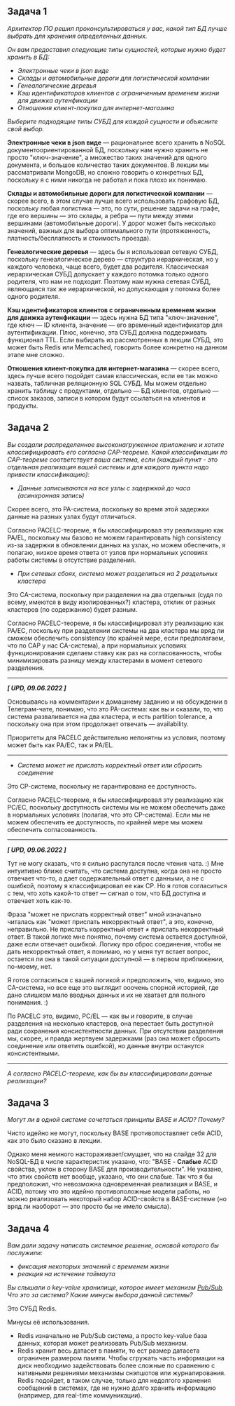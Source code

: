 ## Задача 1

_Архитектор ПО решил проконсультироваться у вас, какой тип БД 
лучше выбрать для хранения определенных данных._

_Он вам предоставил следующие типы сущностей, которые нужно будет хранить в БД:_

- _Электронные чеки в json виде_
- _Склады и автомобильные дороги для логистической компании_
- _Генеалогические деревья_
- _Кэш идентификаторов клиентов с ограниченным временем жизни для движка аутенфикации_
- _Отношения клиент-покупка для интернет-магазина_

_Выберите подходящие типы СУБД для каждой сущности и объясните свой выбор._

**Электронные чеки в json виде** —  рациональнее всего хранить в NoSQL документоориентированной БД, поскольку нам нужно хранить не просто "ключ-значение", а множество таких значений для одного документа, и большое количество таких документов. В лекции мы рассматривали MongoDB, но сложно говорить о конкретных БД, поскольку я с ними никогда не работал и пока плохо их понимаю.

**Склады и автомобильные дороги для логистической компании** — скорее всего, в этом случае лучше всего использовать графовую БД, поскольку любая логистика — это, по сути, решение задачи на графе, где его вершины — это склады, а ребра — пути между этими вершинами (автомобильные дороги). У дорог может быть несколько значений, важных для выбора оптимального пути (протяженность, платность/бесплатность и стоимость проезда).

**Генеалогические деревья** — здесь бы я использовал сетевую СУБД, поскольку генеалогическое дерево — структура иерархическая, но у каждого человека, чаще всего, будет два родителя. Классическая иерархическая СУБД допускает у каждого потомка только одного родителя, что нам не подходит. Поэтому нам нужна сетевая СУБД, являющаяся так же иерархической, но допускающая у потомка более одного родителя. 

**Кэш идентификаторов клиентов с ограниченным временем жизни для движка аутенфикации** — здесь нужна БД типа "ключ-значение", где ключ — ID клиента, значение — его временный идентификатор для аутентификации. Плюс, конечно, эта СУБД должна поддерживать функционал TTL. Если выбирать из рассмотренных в лекции СУБД, это может быть Redis или Memcached, говорить более конкретно на данном этапе мне сложно.

**Отношения клиент-покупка для интернет-магазина** — скорее всего, здесь лучше всего подойдет самая классическая, если ее так можно назвать, табличная реляционную SQL СУБД. Мы можем отдельно хранить таблицу с продуктами, отдельно — БД клиентов, отдельно — список заказов, записи в котором будут ссылаться на клиентов и продукты.


## Задача 2

_Вы создали распределенное высоконагруженное приложение и хотите классифицировать его согласно 
CAP-теореме. Какой классификации по CAP-теореме соответствует ваша система, если 
(каждый пункт - это отдельная реализация вашей системы и для каждого пункта надо привести классификацию):_

- _Данные записываются на все узлы с задержкой до часа (асинхронная запись)_

Скорее всего, это PA-система, поскольку во время этой задержки данные на разных узлах будут отличаться.

Согласно PACELC-теореме, я бы классифицировал эту реализацию как PA/EL, поскольку мы базово не можем гарантировать high consistency из-за задержки в обновлении данных на узлах, но можем обеспечить, я полагаю, низкое время ответа от узлов при нормальных условиях работы системы в отсутствие разделения. 

- _При сетевых сбоях, система может разделиться на 2 раздельных кластера_

Это CA-система, поскольку при разделении на два отдельных (судя по всему, имеются в виду изолированных?) кластера, отклик от разных кластеров (по содержанию) будет разным.

Согласно PACELC-теореме, я бы классифицировал эту реализацию как PA/EC, поскольку при разделении системы на два кластера мы вряд ли сможем обеспечить consistency (по крайней мере, если предполагаем, что по CAP у нас CA-система), а при нормальных условиях функционирования сделаем ставку как раз на согласованность, чтобы минимизировать разницу между кластерами в момент сетевого разделения.

---
**_[ UPD, 09.06.2022 ]_**

Основываясь на комментарии к домашнему заданию и на обсуждении в Телеграм-чате, понимаю, что это PA-система: как вы и сказали, то, что система разваливается на два кластера, и есть partition tolerance, а поскольку она при этом продолжает отвечать — availability. 

Приоритеты для PACELC действительно непонятны из условия, поэтому может быть как PA/EC, так и PA/EL.

---

- _Система может не прислать корректный ответ или сбросить соединение_

Это CP-система, поскольку не гарантирована ее доступность.

Согласно PACELC-теореме, я бы классифицировал эту реализацию как PC/EC, поскольку доступность системы мы не можем обеспечить даже в нормальных условиях (полагая, что это CP-система). Если мы не можем обеспечить ее доступность, по крайней мере мы можем обеспечить согласованность.

---
**_[ UPD, 09.06.2022 ]_**

Тут не могу сказать, что я сильно распутался после чтения чата. :) Мне интуитивно ближе считать, что система доступна, когда она не просто отвечает что-то, а дает содержательный ответ с данными, а не с ошибкой, поэтому я классифицировал ее как CP.
Но я готов согласиться с тем, что хоть какой-то ответ — сигнал о том, что БД доступна и отвечает хоть как-то.

Фраза "может не прислать корректный ответ" мной изначально читалась как "может прислать некорректный ответ", а это, конечно, неправильно. Не прислать корректный ответ ≠ прислать некорректный ответ. В такой логике мне понятно, почему система остается доступной, даже если отвечает ошибкой.
Логику про сброс соединения, чтобы не дать некорректный ответ, я понимаю, но у меня тут встает вопрос, остается ли она в такой ситуации доступной — в первом приближении, по-моему, нет.

Я готов согласиться с вашей логикой и предположить, что, видимо, это CA-система, но все еще это выглядит ооочень спорной историей, где дано слишком мало вводных данных и их не хватает для полного понимания. :)

По PACELC это, видимо, PC/EL — как вы и говорите, в случае разделения на несколько кластеров, она перестает быть доступной ради сохранения консистентности данных. При отсутствии разделения мы, скорее, и правда жертвуем задержками  (раз она может сбросить соединение или ответить ошибкой), но данные внутри останутся консистентными.

---

_А согласно PACELC-теореме, как бы вы классифицировали данные реализации?_

## Задача 3

_Могут ли в одной системе сочетаться принципы BASE и ACID? Почему?_

Чисто идейно не могут, поскольку BASE противопоставляет себя ACID, как это было сказано в лекции.

Однако меня немного настораживает/смущает, что на слайде 32 для NoSQL-БД в числе характеристик указано, что: "BASE - **Слабые** ACID свойства, уклон в сторону BASE для производительности". Не указано, что этих свойств нет вообще, указано, что они слабые. Так что я бы предположил, что невозможна одновременная реализация и BASE, и ACID, потому что это идейно противоположные модели работы, но можно реализовать некоторый набор ACID-свойств в BASE-системе (но вряд ли наоборот — это просто бы не имело смысла).

## Задача 4

_Вам дали задачу написать системное решение, основой которого бы послужили:_

- _фиксация некоторых значений с временем жизни_
- _реакция на истечение таймаута_

_Вы слышали о key-value хранилище, которое имеет механизм [Pub/Sub](https://habr.com/ru/post/278237/). 
Что это за система? Какие минусы выбора данной системы?_

Это СУБД Redis.

Минусы её использования.
* Redis изначально не Pub/Sub система, а просто key-value база данных, которая может реализовать Pub/Sub механизм.
* Redis хранит весь датасет в памяти, то ест размер датасета ограничен размером памяти. Чтобы сгружать часть информации на диск необходимо задействовать более сложные по сравнению с нативными решениями механизмы снэпшотов или журналирования. Redis подойдет, в таком случае, только для недолгого хранения сообщений в системах, где не нужно долго хранить информацию (например, для real-time коммуникации).   